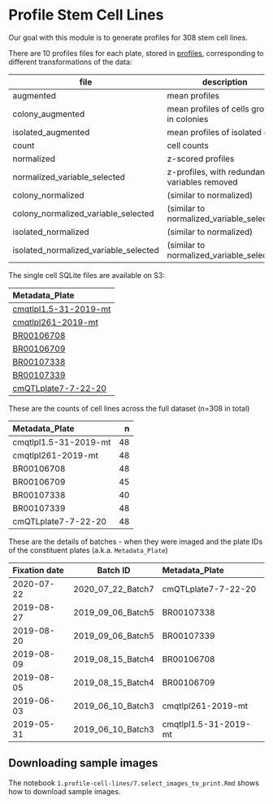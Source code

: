 # Profile Stem Cell Lines

Our goal with this module is to generate profiles for 308 stem cell lines. 

There are 10 profiles files for each plate, stored in [profiles](https://github.com/broadinstitute/cmQTL/tree/master/1.profile-cell-lines/profiles), corresponding to different transformations of the data:

| file | description |
|-------------|---|
|augmented | mean profiles |
|colony_augmented | mean profiles of cells growing in colonies |
|isolated_augmented | mean profiles of isolated cells |
|count | cell counts |
|normalized | z-scored profiles |
|normalized_variable_selected | z-profiles, with redundant variables removed |
|colony_normalized | (similar to normalized) |
|colony_normalized_variable_selected | (similar to normalized_variable_selected) |
|isolated_normalized | (similar to normalized) |
|isolated_normalized_variable_selected | (similar to normalized_variable_selected) |

The single cell SQLite files are available on S3:

|Metadata_Plate|
|:-------------|
| [cmqtlpl1.5-31-2019-mt](https://imaging-platform.s3.amazonaws.com/projects/2018_06_05_cmQTL/workspace/backend/2019_06_10_Batch3/cmqtlpl1.5-31-2019-mt/cmqtlpl1.5-31-2019-mt.sqlite) |
| [cmqtlpl261-2019-mt](https://imaging-platform.s3.amazonaws.com/projects/2018_06_05_cmQTL/workspace/backend/2019_06_10_Batch3/cmqtlpl261-2019-mt/cmqtlpl261-2019-mt.sqlite) |
| [BR00106708](https://imaging-platform.s3.amazonaws.com/projects/2018_06_05_cmQTL/workspace/backend/2019_08_15_Batch4/BR00106708/BR00106708.sqlite) |
| [BR00106709](https://imaging-platform.s3.amazonaws.com/projects/2018_06_05_cmQTL/workspace/backend/2019_08_15_Batch4/BR00106709/BR00106709.sqlite) |
| [BR00107338](https://imaging-platform.s3.amazonaws.com/projects/2018_06_05_cmQTL/workspace/backend/2019_09_06_Batch5/BR00107338/BR00107338.sqlite) |
| [BR00107339](https://imaging-platform.s3.amazonaws.com/projects/2018_06_05_cmQTL/workspace/backend/2019_09_06_Batch5/BR00107339/BR00107339.sqlite) |
| [cmQTLplate7-7-22-20](https://imaging-platform.s3.amazonaws.com/projects/2018_06_05_cmQTL/workspace/backend/2020_07_22_Batch7/cmQTLplate7-7-22-20/cmQTLplate7-7-22-20.sqlite) |


These are the counts of cell lines across the full dataset (n=308 in total)

|Metadata_Plate        |  n|
|:---------------------|--:|
|cmqtlpl1.5-31-2019-mt | 48|
|cmqtlpl261-2019-mt    | 48|
|BR00106708            | 48|
|BR00106709            | 45|
|BR00107338            | 40|
|BR00107339            | 48|
|cmQTLplate7-7-22-20   | 48|

These are the details of batches - when they were imaged and the plate IDs of the constituent plates (a.k.a. `Metadata_Plate`)

| Fixation date | Batch ID | Metadata_Plate |
|:------------|----------| :-------|
| 2020-07-22 | 2020_07_22_Batch7 | cmQTLplate7-7-22-20 |
| 2019-08-27 | 2019_09_06_Batch5 | BR00107338 |
| 2019-08-20 | 2019_09_06_Batch5 | BR00107339 |
| 2019-08-09 | 2019_08_15_Batch4 | BR00106708 |
| 2019-08-05 | 2019_08_15_Batch4 | BR00106709 |
| 2019-06-03 | 2019_06_10_Batch3 | cmqtlpl261-2019-mt |
| 2019-05-31 | 2019_06_10_Batch3 | cmqtlpl1.5-31-2019-mt |


## Downloading sample images

The notebook `⁨1.profile-cell-lines⁩/7.select_images_to_print.Rmd` shows how to download sample images.

